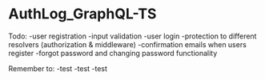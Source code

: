 # AuthLog_GraphQL-TS

Todo:
-user registration
-input validation
-user login
-protection to different resolvers (authorization & middleware)
-confirmation emails when users register
-forgot password and changing password functionality

Remember to:
-test
-test
-test